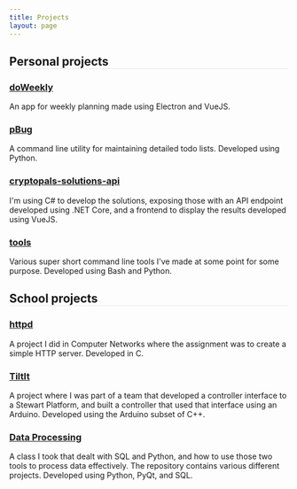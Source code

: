 ```yaml
---
title: Projects
layout: page
---
```


## Personal projects 

### [doWeekly](https://github.com/reykjalin/doWeekly)  
An app for weekly planning made using Electron and VueJS.

### [pBug](https://github.com/reykjalin/pbug)  
A command line utility for maintaining detailed todo lists.
Developed using Python.

### [cryptopals-solutions-api](https://github.com/reykjalin/cryptopals-solutions-api)  
I'm using C# to develop the solutions, exposing those with an API endpoint developed using .NET Core, and a frontend to display the results developed using VueJS.

### [tools](https://github.com/reykjalin/tools)  
Various super short command line tools I've made at some point for some purpose.
Developed using Bash and Python.

## School projects  

### [httpd](https://github.com/reykjalin/httpd)  
A project I did in Computer Networks where the assignment was to create a simple HTTP server.
Developed in C.

### [TiltIt](https://github.com/reykjalin/TiltIt)  
A project where I was part of a team that developed a controller interface to a Stewart Platform, and built a controller that used that interface using an Arduino.
Developed using the Arduino subset of C++.

### [Data Processing](https://github.com/reykjalin/Gagnavinnsla)  
A class I took that dealt with SQL and Python, and how to use those two tools to process data effectively.
The repository contains various different projects.
Developed using Python, PyQt, and SQL.

<style>
h2 {
    border-bottom: 1px solid #e8e8e8;
}
</style>